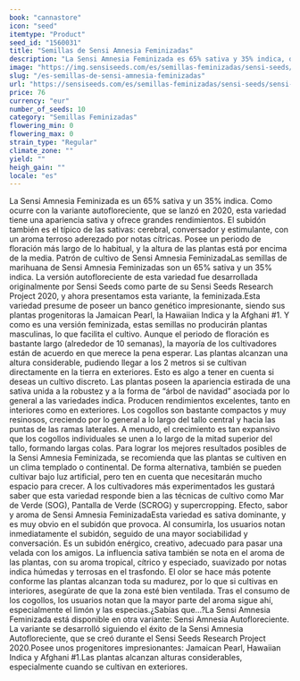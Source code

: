 ```yaml
---
book: "cannastore"
icon: "seed"
itemtype: "Product"
seed_id: "1560031"
title: "Semillas de Sensi Amnesia Feminizadas"
description: "La Sensi Amnesia Feminizada es 65% sativa y 35% indica, de gran rendimiento, con un subidón cerebral y conversador. El aroma es cítrico y terroso."
image: "https://img.sensiseeds.com/es/semillas-feminizadas/sensi-seeds/sensi-amnesia-feminizadas-image.png"
slug: "/es-semillas-de-sensi-amnesia-feminizadas"
url: "https://sensiseeds.com/es/semillas-feminizadas/sensi-seeds/sensi-amnesia-feminizadas?a_aid=cannastore"
price: 76
currency: "eur"
number_of_seeds: 10
category: "Semillas Feminizadas"
flowering_min: 0
flowering_max: 0
strain_type: "Regular"
climate_zone: ""
yield: ""
heigh_gain: ""
locale: "es"
---
```

La Sensi Amnesia Feminizada es un 65% sativa y un 35% indica. Como ocurre con la variante autofloreciente, que se lanzó en 2020, esta variedad tiene una apariencia sativa y ofrece grandes rendimientos. El subidón también es el típico de las sativas: cerebral, conversador y estimulante, con un aroma terroso aderezado por notas cítricas. Posee un periodo de floración más largo de lo habitual, y la altura de las plantas está por encima de la media. Patrón de cultivo de Sensi Amnesia FeminizadaLas semillas de marihuana de Sensi Amnesia Feminizadas son un 65% sativa y un 35% indica. La versión autofloreciente de esta variedad fue desarrollada originalmente por Sensi Seeds como parte de su Sensi Seeds Research Project 2020, y ahora presentamos esta variante, la feminizada.Esta variedad presume de poseer un banco genético impresionante, siendo sus plantas progenitoras la Jamaican Pearl, la Hawaiian Indica y la Afghani #1. Y como es una versión feminizada, estas semillas no producirán plantas masculinas, lo que facilita el cultivo. Aunque el periodo de floración es bastante largo (alrededor de 10 semanas), la mayoría de los cultivadores están de acuerdo en que merece la pena esperar. Las plantas alcanzan una altura considerable, pudiendo llegar a los 2 metros si se cultivan directamente en la tierra en exteriores. Esto es algo a tener en cuenta si deseas un cultivo discreto. Las plantas poseen la apariencia estirada de una sativa unida a la robustez y a la forma de “árbol de navidad” asociada por lo general a las variedades indica. Producen rendimientos excelentes, tanto en interiores como en exteriores. Los cogollos son bastante compactos y muy resinosos, creciendo por lo general a lo largo del tallo central y hacia las puntas de las ramas laterales. A menudo, el crecimiento es tan expansivo que los cogollos individuales se unen a lo largo de la mitad superior del tallo, formando largas colas. Para lograr los mejores resultados posibles de la Sensi Amnesia Feminizada, se recomienda que las plantas se cultiven en un clima templado o continental. De forma alternativa, también se pueden cultivar bajo luz artificial, pero ten en cuenta que necesitarán mucho espacio para crecer. A los cultivadores más experimentados les gustará saber que esta variedad responde bien a las técnicas de cultivo como Mar de Verde (SOG), Pantalla de Verde (SCROG) y supercropping. Efecto, sabor y aroma de Sensi Amnesia FeminizadaEsta variedad es sativa dominante, y es muy obvio en el subidón que provoca. Al consumirla, los usuarios notan inmediatamente el subidón, seguido de una mayor sociabilidad y conversación. Es un subidón enérgico, creativo, adecuado para pasar una velada con los amigos. La influencia sativa también se nota en el aroma de las plantas, con su aroma tropical, cítrico y especiado, suavizado por notas indica húmedas y terrosas en el trasfondo. El olor se hace más potente conforme las plantas alcanzan toda su madurez, por lo que si cultivas en interiores, asegúrate de que la zona esté bien ventilada. Tras el consumo de los cogollos, los usuarios notan que la mayor parte del aroma sigue ahí, especialmente el limón y las especias.¿Sabías que…?La Sensi Amnesia Feminizada está disponible en otra variante: Sensi Amnesia Autofloreciente. La variante se desarrolló siguiendo el éxito de la Sensi Amnesia Autofloreciente, que se creó durante el Sensi Seeds Research Project 2020.Posee unos progenitores impresionantes: Jamaican Pearl, Hawaiian Indica y Afghani #1.Las plantas alcanzan alturas considerables, especialmente cuando se cultivan en exteriores.
